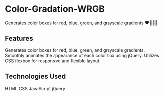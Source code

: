 # Color-Gradation-WRGB
Generates color boxes for red, blue, green, and grayscale gradients ❤💙💚🖤

## Features
Generates color boxes for red, blue, green, and grayscale gradients.
Smoothly animates the appearance of each color box using jQuery.
Utilizes CSS flexbox for responsive and flexible layout.

## Technologies Used
HTML
CSS
JavaScript
jQuery
